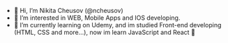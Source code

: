 - 👋 Hi, I’m Nikita Cheusov (@ncheusov)
- 👀 I’m interested in WEB, Mobile Apps and IOS developing.
- 🌱 I’m currently learning on Udemy, and im studied Front-end developing (HTML, CSS and more...), now im learn JavaScript and React 🚀


<!---
ncheusov/ncheusov is a ✨ special ✨ repository because its `README.md` (this file) appears on your GitHub profile.
You can click the Preview link to take a look at your changes.
--->

